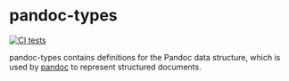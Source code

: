 # pandoc-types

[![CI
tests](https://github.com/jgm/pandoc-types/workflows/CI%20tests/badge.svg)](https://github.com/jgm/pandoc-types/actions)

pandoc-types contains definitions for the Pandoc data structure,
which is used by [pandoc](http://johnmacfarlane.net/pandoc) to represent
structured documents.
